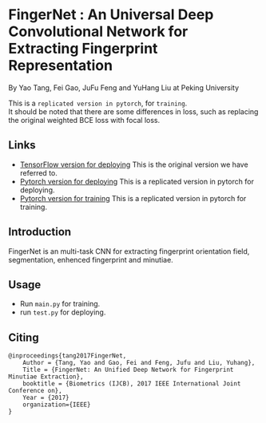 # FingerNet : An Universal Deep Convolutional Network for Extracting Fingerprint Representation
By Yao Tang, Fei Gao, JuFu Feng and YuHang Liu at Peking University


This is a `replicated version in pytorch`, for `training`.<br>
It should be noted that there are some differences in loss, such as replacing the original weighted BCE loss with focal loss.

## Links
* [TensorFlow version for deploying](https://github.com/592692070/FingerNet) This is the original version we have referred to.
* [Pytorch version for deploying](https://github.com/DasNachtlied/FingerNet_pytorch_deploy) This is a replicated version in pytorch for deploying.
* [Pytorch version for training](https://github.com/DasNachtlied/FingerNet_pytorch_train) This is a replicated version in pytorch for training.

## Introduction
FingerNet is an multi-task CNN for extracting fingerprint orientation field, segmentation, enhenced fingerprint and minutiae.

## Usage
* Run `main.py` for training.
* run `test.py` for deploying.


## Citing
```
@inproceedings{tang2017FingerNet,
    Author = {Tang, Yao and Gao, Fei and Feng, Jufu and Liu, Yuhang},
    Title = {FingerNet: An Unified Deep Network for Fingerprint Minutiae Extraction},
    booktitle = {Biometrics (IJCB), 2017 IEEE International Joint Conference on},
    Year = {2017}
    organization={IEEE}
}
```

